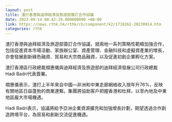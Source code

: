 ```yaml
---
layout: post
title: 渣打香港與迪拜經濟及旅遊部簽訂合作協議
date: 2023-09-14 08:42:29.000000000 +08:00
link: https://news.rthk.hk/rthk/ch/component/k2/1718262-20230914.htm
categories: rthk
---
```


渣打香港與迪拜經濟及旅遊部簽訂合作協議，就兩地一系列策略性範疇加強合作，包括促進資本市場活動、家族辦公室、資產管理、金融科技和虛擬資產業的增長，亦會發展創新綠色融資、貿易和大宗商品融資，以及促進初創企業孵化方案。

渣打香港區行政總裁禤惠儀與迪拜經濟及旅遊部的迪拜經濟發展公司行政總裁Hadi Badri代表簽署。

禤惠儀表示，渣打上半年來自中國—非洲和中東走廊網絡收入按年升76%，反映有關地區日益蓬勃的商業連繫。集團將協助客戶把握香港和杜拜，以至內地及中東地區龐大市場機遇。

Hadi Badri表示，協議將給予亞洲企業資源擴充和加強增長計劃，期望透過合作創造跨境平台，為貿易和創新交流促進機遇。

